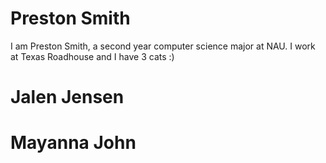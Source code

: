 # Preston Smith  
I am Preston Smith, a second year computer science major at NAU. I work at Texas Roadhouse and I have 3 cats :)  
# Jalen Jensen
# Mayanna John
